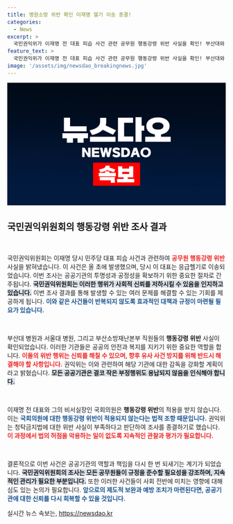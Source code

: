 ```yaml
---
title: 병원소방 위반 확인 이재명 헬기 이송 종결!
categories:
  - News
excerpt: >
  국민권익위가 이재명 전 대표 피습 사건 관련 공무원 행동강령 위반 사실을 확인! 부산대와 서울대, 소방본부의 위반이 드러나며 감독기관 통보 예고. 과연 이 사건의 파장은 어디까지 이어질까? 클릭해 확인하세요!
feature_text: >
  국민권익위가 이재명 전 대표 피습 사건 관련 공무원 행동강령 위반 사실을 확인! 부산대와 서울대, 소방본부의 위반이 드러나며 감독기관 통보 예고. 과연 이 사건의 파장은 어디까지 이어질까? 클릭해 확인하세요!
image: '/assets/img/newsdao_breakingnews.jpg'
---
```


<p><img src="/assets/img/newsdao_breakingnews.jpg" alt="ranknews 속보" /></p>

<h2 data-ke-size="size26">국민권익위원회의 행동강령 위반 조사 결과</h2>

<p data-ke-size="size16">&nbsp;</p>

<p>국민권익위원회는 이재명 당시 민주당 대표 피습 사건과 관련하여 <b><span style="color: #ee2323;">공무원 행동강령 위반</span></b> 사실을 밝혀냈습니다. 이 사건은 올 초에 발생했으며, 당시 이 대표는 응급헬기로 이송되었습니다. 이번 조사는 공공기관의 투명성과 공정성을 확보하기 위한 중요한 절차로 간주됩니다. <b><span style="background-color: #21538527;">국민권익위원회는 이러한 행위가 사회적 신뢰를 저하시킬 수 있음을 인지하고 있습니다.</span></b> 이번 조사 결과를 통해 발생할 수 있는 여러 문제를 해결할 수 있는 기회를 제공하게 됩니다. <b><span style="color: #1a5490;">이와 같은 사건들이 반복되지 않도록 효과적인 대책과 규정이 마련될 필요가 있습니다.</span></b></p>

<p data-ke-size="size16">&nbsp;</p>

<p>부산대 병원과 서울대 병원, 그리고 부산소방재난본부 직원들의 <b>행동강령 위반</b> 사실이 확인되었습니다. 이러한 기관들은 공공의 안전과 복지를 지키기 위한 중요한 역할을 합니다. <b><span style="color: #ee2323;">이들의 위반 행위는 신뢰를 해칠 수 있으며, 향후 유사 사건 방지를 위해 반드시 해결해야 할 사항입니다.</span></b> 권익위는 이와 관련하여 해당 기관에 대한 감독을 강화할 계획이라고 밝혔습니다. <b><span style="background-color: #21538527;">모든 공공기관은 결코 작은 부정행위도 용납되지 않음을 인식해야 합니다.</span></b> </p>

<p data-ke-size="size16">&nbsp;</p>

<p>이재명 전 대표와 그의 비서실장인 국회의원은 <b>행동강령 위반</b>의 적용을 받지 않습니다. 이는 <b><span style="color: #1a5490;">국회의원에 대한 행동강령 위반이 적용되지 않는다는 법적 조항 때문입니다.</span></b> 권익위는 청탁금지법에 대한 위반 사실이 부족하다고 판단하여 조사를 종결하기로 했습니다. <b><span style="color: #ee2323;">이 과정에서 법의 허점을 악용하는 일이 없도록 지속적인 관찰과 평가가 필요합니다.</span></b> </p>

<p data-ke-size="size16">&nbsp;</p>

<p>결론적으로 이번 사건은 공공기관의 역할과 책임을 다시 한 번 되새기는 계기가 되었습니다. <b><span style="background-color: #21538527;">국민권익위원회의 조사는 모든 공무원들이 규정을 준수할 필요성을 강조하며, 지속적인 관리가 필요한 부분입니다.</span></b> 또한 이러한 사건들이 사회 전반에 미치는 영향에 대해 심도 있는 논의가 필요합니다. <b><span style="color: #1a5490;">앞으로의 제도적 보완과 예방 조치가 마련된다면, 공공기관에 대한 신뢰를 다시 회복할 수 있을 것입니다.</span></b></p>
실시간 뉴스 속보는, <a href="https://newsdao.kr" rel="dofollow">https://newsdao.kr</a>


